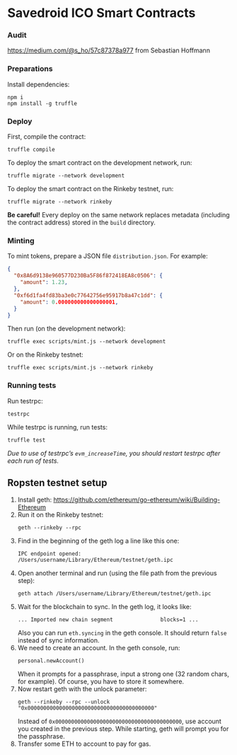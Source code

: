 Savedroid ICO Smart Contracts
========================

### Audit

https://medium.com/@s_ho/57c87378a977 from Sebastian Hoffmann

### Preparations

Install dependencies:
```
npm i
npm install -g truffle
```

### Deploy

First, compile the contract:
```
truffle compile
```

To deploy the smart contract on the development network, run:
```
truffle migrate --network development
```

To deploy the smart contract on the Rinkeby testnet, run:
```
truffle migrate --network rinkeby
```

**Be careful!** Every deploy on the same network replaces metadata (including the contract address) stored in the `build` directory.


### Minting

To mint tokens, prepare a JSON file `distribution.json`. For example:
```json
{
  "0x8A6d9138e960577D230Ba5F86f872418EA8c0506": {
    "amount": 1.23,
  },
  "0xf6d1fa4fd83ba3e0c77642756e95917b8a47c1dd": {
    "amount": 0.000000000000000001,
  }
}
```

Then run (on the development network):
```
truffle exec scripts/mint.js --network development
```

Or on the Rinkeby testnet:
```
truffle exec scripts/mint.js --network rinkeby
```



### Running tests

Run testrpc:
```
testrpc
```

While testrpc is running, run tests:
```
truffle test
```

*Due to use of testrpc’s `evm_increaseTime`, you should restart testrpc after each run of tests.*


## Ropsten testnet setup

1. Install geth: https://github.com/ethereum/go-ethereum/wiki/Building-Ethereum
1. Run it on the Rinkeby testnet:
    ```
    geth --rinkeby --rpc
    ```
1. Find in the beginning of the geth log a line like this one:
    ```
    IPC endpoint opened: /Users/username/Library/Ethereum/testnet/geth.ipc
    ```
1. Open another terminal and run (using the file path from the previous step):
    ```
    geth attach /Users/username/Library/Ethereum/testnet/geth.ipc
    ```
1. Wait for the blockchain to sync. In the geth log, it looks like:
    ```
    ... Imported new chain segment               blocks=1 ...
    ```
    Also you can run `eth.syncing` in the geth console. It should return `false` instead of sync information.
1. We need to create an account. In the geth console, run:
    ```
    personal.newAccount()
    ```
    When it prompts for a passphrase, input a strong one (32 random chars, for example). Of course, you have to store it somewhere.
1. Now restart geth with the unlock parameter:
    ```
    geth --rinkeby --rpc --unlock "0x0000000000000000000000000000000000000000"
    ```
    Instead of `0x0000000000000000000000000000000000000000`, use account you created in the previous step. While starting, geth will prompt you for the passphrase.
1. Transfer some ETH to account to pay for gas.
